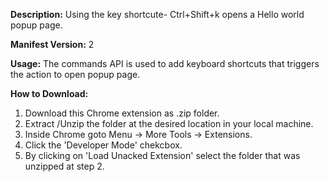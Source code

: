 <b>Description:</b> Using the key shortcute- Ctrl+Shift+k opens a Hello world popup page.

<b>Manifest Version:</b> 2

<b>Usage:</b> The commands API is used to add keyboard shortcuts that triggers the action to open popup page.

<b>How to Download:</b>
<ol>
<li>Download this Chrome extension as .zip folder.</li>
<li>Extract /Unzip the folder at the desired location in your local machine. </li>
<li>Inside Chrome goto Menu -> More Tools -> Extensions. </li>
<li>Click the 'Developer Mode' chekcbox.</li>
<li>By clicking on 'Load Unacked Extension' select the folder that was unzipped at step 2.</li>
</ol>
